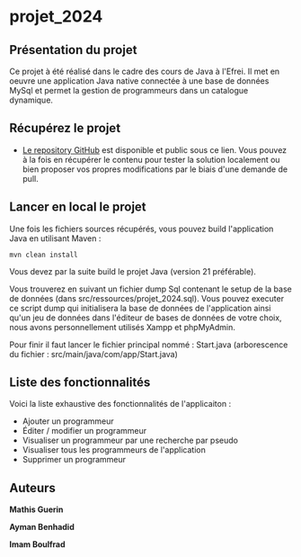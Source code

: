 # projet_2024

## Présentation du projet

Ce projet à été réalisé dans le cadre des cours de Java à l'Efrei. Il met en oeuvre une application Java native connectée à une base de données MySql et permet la gestion de programmeurs dans un catalogue dynamique. 

## Récupérez le projet

- [Le repository GitHub](https://github.com/Hubrec/projet_2024) est disponible et public sous ce lien. Vous pouvez à la fois en récupérer le contenu pour tester la solution localement ou bien proposer vos propres modifications par le biais d'une demande de pull.

## Lancer en local le projet

Une fois les fichiers sources récupérés, vous pouvez build l'application Java en utilisant Maven :
```
mvn clean install
```
Vous devez par la suite build le projet Java (version 21 préférable).

Vous trouverez en suivant un fichier dump Sql contenant le setup de la base de données (dans src/ressources/projet_2024.sql). Vous pouvez executer ce script dump qui initialisera la base de données de l'application ainsi qu'un jeu de données dans l'éditeur de bases de données de votre choix, nous avons personnellement utilisés Xampp et phpMyAdmin.

Pour finir il faut lancer le fichier principal nommé : Start.java (arborescence du fichier : src/main/java/com/app/Start.java)

## Liste des fonctionnalités

Voici la liste exhaustive des fonctionnalités de l'applicaiton :
 - Ajouter un programmeur
 - Éditer / modifier un programmeur
 - Visualiser un programmeur par une recherche par pseudo
 - Visualiser tous les programmeurs de l'application
 - Supprimer un programmeur

## Auteurs

**Mathis Guerin**

**Ayman Benhadid**

**Imam Boulfrad**
